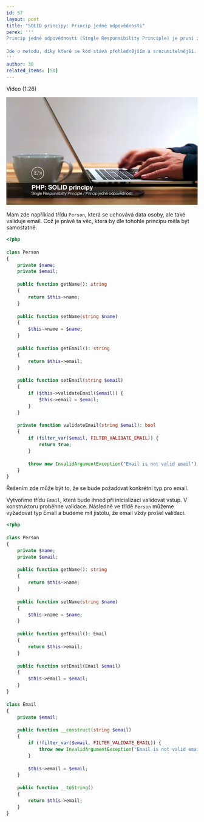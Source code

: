 ```yaml
---
id: 57
layout: post
title: "SOLID principy: Princip jedné odpovědnosti"
perex: '''
Princip jedné odpovědnosti (Single Responsibility Principle) je první z pěti principů SOLID (právě to S).

Jde o metodu, díky které se kód stává přehlednějším a srozumitelnější. Říká třídě, že je zodpovědná pouze za jednu jedinou věc.
'''
author: 30
related_items: [50]
---
```


Video (1:26)

[![Video na Youtube](/assets/images/posts/2018/solid-1/youtube.png)](http://www.youtube.com/watch?v=GeezKhlAV-w)

Mám zde například třídu ```Person```, která se uchovává data osoby, ale také validuje email. Což je právě ta věc, která by dle tohohle principu měla být samostatně.

```php
<?php

class Person
{
    private $name;
    private $email;

    public function getName(): string
    {
        return $this->name;
    }

    public function setName(string $name)
    {
        $this->name = $name;
    }

    public function getEmail(): string
    {
        return $this->email;
    }

    public function setEmail(string $email)
    {
        if ($this->validateEmail($email)) {
            $this->email = $email;
        }
    }

    private function validateEmail(string $email): bool
    {
        if (filter_var($email, FILTER_VALIDATE_EMAIL)) {
            return true;
        }

        throw new InvalidArgumentException("Email is not valid email");
    }
}
```

Řešením zde může být to, že se bude požadovat konkrétní typ pro email.

Vytvoříme třídu ```Email```, která bude ihned při inicializaci validovat vstup. V konstruktoru proběhne validace. Následně ve třídě ```Person``` můžeme vyžadovat typ Email a budeme mít jistotu, že email vždy prošel validací.

```php
<?php

class Person
{
    private $name;
    private $email;

    public function getName(): string
    {
        return $this->name;
    }

    public function setName(string $name)
    {
        $this->name = $name;
    }

    public function getEmail(): Email
    {
        return $this->email;
    }

    public function setEmail(Email $email)
    {
        $this->email = $email;
    }
}

class Email
{
    private $email;

    public function __construct(string $email)
    {
        if (!filter_var($email, FILTER_VALIDATE_EMAIL)) {
            throw new InvalidArgumentException("Email is not valid email");
        }

        $this->email = $email;
    }

    public function __toString()
    {
        return $this->email;
    }
}
```
